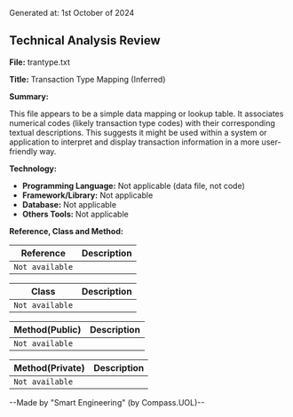 Generated at: 1st October of 2024

## Technical Analysis Review

**File:**  trantype.txt

**Title:**  Transaction Type Mapping (Inferred)

**Summary:** 

This file appears to be a simple data mapping or lookup table. It associates numerical codes (likely transaction type codes) with their corresponding textual descriptions.  This suggests it might be used within a system or application to interpret and display transaction information in a more user-friendly way. 

**Technology:**

* **Programming Language:**  Not applicable (data file, not code)
* **Framework/Library:**  Not applicable 
* **Database:** Not applicable
* **Others Tools:**  Not applicable

**Reference, Class and Method:**

| Reference | Description |
|---|---|
| `Not available` |  |

| Class | Description |
|---|---|
| `Not available` |  |

| Method(Public) | Description |
|---|---|
| `Not available` |  |

| Method(Private) | Description |
|---|---|
| `Not available` |  |

--Made by "Smart Engineering" (by Compass.UOL)--